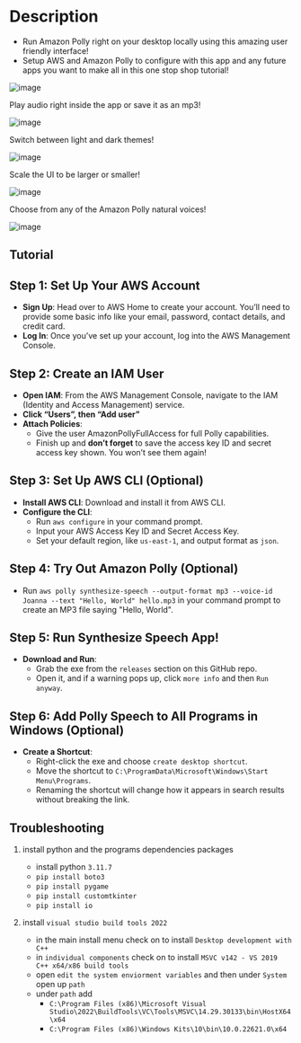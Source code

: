 # Description

- Run Amazon Polly right on your desktop locally using this amazing user friendly interface!
- Setup AWS and Amazon Polly to configure with this app and any future apps you want to make all in this one stop shop tutorial!

![image](https://github.com/user-attachments/assets/454bf0c9-b875-470c-afb5-1ab136a53ab5)

Play audio right inside the app or save it as an mp3!

![image](https://github.com/user-attachments/assets/ac229cef-97ae-4a02-afd0-60accc0bac2a)

Switch between light and dark themes!

![image](https://github.com/user-attachments/assets/9e428c8a-d39a-4750-90fb-6d76dac93fed)

Scale the UI to be larger or smaller!

![image](https://github.com/user-attachments/assets/d1d22188-ec11-44b2-aca4-40eed80e0904)

Choose from any of the Amazon Polly natural voices!

![image](https://github.com/user-attachments/assets/d7c177fc-0e87-4798-8c6a-1d4532e6b29d)

## Tutorial

## Step 1: Set Up Your AWS Account
- **Sign Up**: Head over to AWS Home to create your account. You’ll need to provide some basic info like your email, password, contact details, and credit card.
- **Log In**: Once you’ve set up your account, log into the AWS Management Console.

## Step 2: Create an IAM User
- **Open IAM**: From the AWS Management Console, navigate to the IAM (Identity and Access Management) service.
- **Click “Users”, then “Add user”**
- **Attach Policies**:
  - Give the user AmazonPollyFullAccess for full Polly capabilities.
  - Finish up and **don’t forget** to save the access key ID and secret access key shown. You won’t see them again!

## Step 3: Set Up AWS CLI (Optional)
- **Install AWS CLI**: Download and install it from AWS CLI.
- **Configure the CLI**:
  - Run `aws configure` in your command prompt.
  - Input your AWS Access Key ID and Secret Access Key.
  - Set your default region, like `us-east-1`, and output format as `json`.

## Step 4: Try Out Amazon Polly (Optional)
- Run `aws polly synthesize-speech --output-format mp3 --voice-id Joanna --text "Hello, World" hello.mp3` in your command prompt to create an MP3 file saying "Hello, World".

## Step 5: Run Synthesize Speech App!
- **Download and Run**:
  - Grab the exe from the `releases` section on this GitHub repo.
  - Open it, and if a warning pops up, click `more info` and then `Run anyway`.

## Step 6: Add Polly Speech to All Programs in Windows (Optional)
- **Create a Shortcut**:
  - Right-click the exe and choose `create desktop shortcut`.
  - Move the shortcut to `C:\ProgramData\Microsoft\Windows\Start Menu\Programs`.
  - Renaming the shortcut will change how it appears in search results without breaking the link.
 
## Troubleshooting

1. install python and the programs dependencies packages
    - install python `3.11.7`
    -  `pip install boto3`
    -  `pip install pygame`
    -  `pip install customtkinter`
    -  `pip install io`

2. install `visual studio build tools 2022`
    - in the main install menu check on to install `Desktop development with C++`
    - in `individual components` check on to install `MSVC v142 - VS 2019 C++ x64/x86 build tools`
    - open `edit the system enviorment variables` and then under `System` open up `path`
    - under `path` add
        - `C:\Program Files (x86)\Microsoft Visual Studio\2022\BuildTools\VC\Tools\MSVC\14.29.30133\bin\HostX64\x64`
        - `C:\Program Files (x86)\Windows Kits\10\bin\10.0.22621.0\x64`
